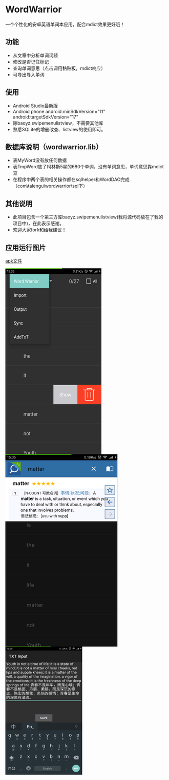 ﻿# WordWarrior
一个个性化的安卓英语单词本应用，配合mdict效果更好哦！

## 功能
- 从文章中分析单词词频
- 修改是否记住标记
- 查询单词意思（点击调用黏贴板，mdict响应）
- 可导出导入单词

## 使用
- Android Studio最新版
- Android phone  android:minSdkVersion="11"  android:targetSdkVersion="17"
- 除baoyz.swipemenulistview，不需要其他库
- 熟悉SQLite的增删改查、listview的使用即可。

## 数据库说明（wordwarrior.lib）
- 表MyWord没有放任何数据
- 表TmpWord放了柯林斯5星的680个单词，没有单词意思，单词意思靠mdict查
- 在程序中两个表的相关操作都在sqlhelper和WordDAO完成（com\talengu\wordwarrior\sql下）

## 其他说明
- 此项目包含一个第三方库baoyz.swipemenulistview(我将源代码放在了我的项目中)，在此表示感谢。
- 欢迎大家fork和给我建议！


## 应用运行图片
[apk文件](apkandimg/app-debug.apk)

<img src="./apkandimg/Screen1.png" width = "300" height = "580" alt="截图一" align=center />
<img src="./apkandimg/Screen2.png" width = "350" height = "600" alt="截图二" align=center />
<img src="./apkandimg/Screen3.png" width = "240" height = "400" alt="截图三" align=center />

